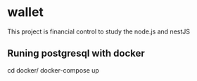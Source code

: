 # wallet

This project is financial control to study the node.js and nestJS

## 

## Runing postgresql with docker

cd docker/
docker-compose up
